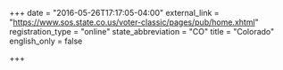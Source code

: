 +++
date = "2016-05-26T17:17:05-04:00"
external_link = "https://www.sos.state.co.us/voter-classic/pages/pub/home.xhtml"
registration_type = "online"
state_abbreviation = "CO"
title = "Colorado"
english_only = false


+++
